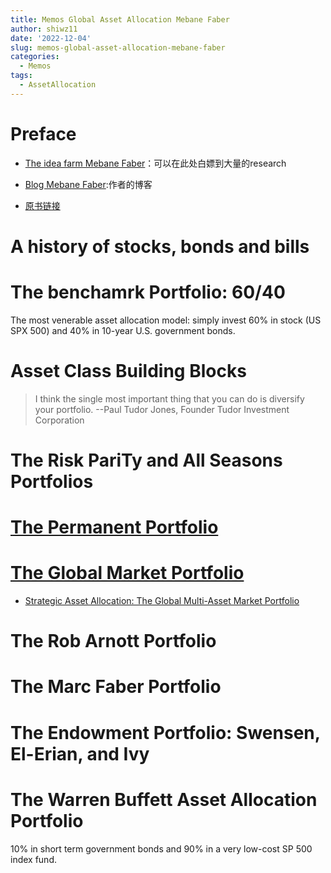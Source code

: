 ```yaml
---
title: Memos Global Asset Allocation Mebane Faber
author: shiwz11
date: '2022-12-04'
slug: memos-global-asset-allocation-mebane-faber
categories:
  - Memos
tags:
  - AssetAllocation
---
```


# Preface

- [The idea farm Mebane Faber](https://theideafarm.com/)：可以在此处白嫖到大量的research

- [Blog Mebane Faber](https://mebfaber.com):作者的博客

- [原书链接](https://mebfaber.com/wp-content/uploads/2016/04/GAA-Book-1.pdf)

# A history of stocks, bonds and bills

# The benchamrk Portfolio: 60/40

The most venerable asset allocation model: simply invest 60% in stock (US SPX 500) and 40% in 10-year U.S. government bonds.

# Asset Class Building Blocks

> I think the single most important thing that you can do is diversify your portfolio. --Paul Tudor Jones, Founder Tudor Investment Corporation

# The Risk PariTy and All Seasons Portfolios

# [The Permanent Portfolio](https://mebfaber.com/2015/05/29/chapter-5-the-permanent-portfolio/)

# [The Global Market Portfolio](https://mebfaber.com/2015/05/29/chapter-5-the-permanent-portfolio/)

- [Strategic Asset Allocation: The Global Multi-Asset Market Portfolio](https://papers.ssrn.com/sol3/papers.cfm?abstract_id=2170275)

# The Rob Arnott Portfolio

# The Marc Faber Portfolio

# The Endowment Portfolio: Swensen, El-Erian, and Ivy

# The Warren Buffett Asset Allocation Portfolio

10% in short term government bonds and 90% in a very low-cost SP 500 index fund.





